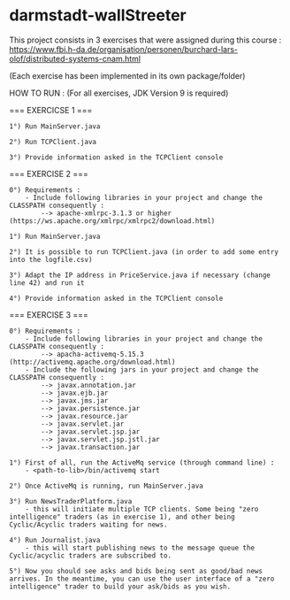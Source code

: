 # darmstadt-wallStreeter

This project consists in 3 exercises that were assigned during this course : https://www.fbi.h-da.de/organisation/personen/burchard-lars-olof/distributed-systems-cnam.html

(Each exercise has been implemented in its own package/folder)

HOW TO RUN :
(For all exercises, JDK Version 9 is required)

=== EXERCICSE 1 ===


	1°) Run MainServer.java
	
	2°) Run TCPClient.java

	3°) Provide information asked in the TCPClient console

=== EXERCISE 2 ===

	0°) Requirements :
		- Include following libraries in your project and change the CLASSPATH consequently :
			--> apache-xmlrpc-3.1.3 or higher (https://ws.apache.org/xmlrpc/xmlrpc2/download.html)
	
	1°) Run MainServer.java

	2°) It is possible to run TCPClient.java (in order to add some entry into the logfile.csv)

	3°) Adapt the IP address in PriceService.java if necessary (change line 42) and run it

	4°) Provide information asked in the TCPClient console

=== EXERCISE 3 ===

	0°) Requirements :
		- Include following libraries in your project and change the CLASSPATH consequently :
			--> apacha-activemq-5.15.3 (http://activemq.apache.org/download.html)
		- Include the following jars in your project and change the CLASSPATH consequently :
			--> javax.annotation.jar
			--> javax.ejb.jar
			--> javax.jms.jar
			--> javax.persistence.jar
			--> javax.resource.jar
			--> javax.servlet.jar
			--> javax.servlet.jsp.jar
			--> javax.servlet.jsp.jstl.jar
			--> javax.transaction.jar
	
	1°) First of all, run the ActiveMq service (through command line) :
		- <path-to-lib>/bin/activemq start
	
	2°) Once ActiveMq is running, run MainServer.java
	
	3°) Run NewsTraderPlatform.java
		- this will initiate multiple TCP clients. Some being "zero intelligence" traders (as in exercise 1), and other being Cyclic/Acyclic traders waiting for news.
	
	4°) Run Journalist.java
		- this will start publishing news to the message queue the Cyclic/acyclic traders are subscribed to.
		
	5°) Now you should see asks and bids being sent as good/bad news arrives. In the meantime, you can use the user interface of a "zero intelligence" trader to build your ask/bids as you wish.
